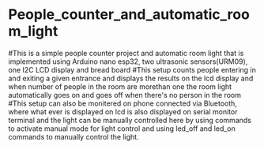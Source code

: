 # People_counter_and_automatic_room_light
#This is a simple people counter project and automatic room light that is implemented using Arduino nano esp32, two ultrasonic sensors(URM09), one I2C LCD display and bread board
#This setup counts people entering in and exiting a given entrance and displays the results on the lcd display and when number of people in the room are morethan one the room light automatically goes on and goes off when there's no person in the room
#This setup can also be monitered on phone connected via Bluetooth, where what ever is displayed on lcd  is also displayed on serial monitor terminal and the light can be manually controlled here by using commands to activate manual mode for light control and using led_off and led_on commands to manually control the light.
